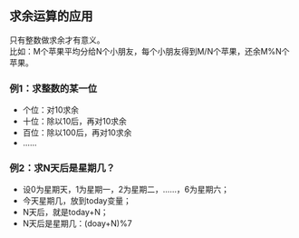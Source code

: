 ## 求余运算的应用
只有整数做求余才有意义。  
比如：M个苹果平均分给N个小朋友，每个小朋友得到M/N个苹果，还余M%N个苹果。  
### 例1：求整数的某一位
* 个位：对10求余  
* 十位：除以10后，再对10求余  
* 百位：除以100后，再对10求余  
* ……

### 例2：求N天后是星期几？
* 设0为星期天，1为星期一，2为星期二，……，6为星期六；  
* 今天星期几，放到today变量；  
* N天后，就是today+N；  
* N天后是星期几：(doay+N)%7